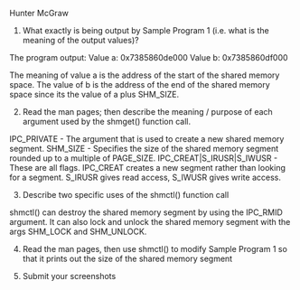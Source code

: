 Hunter McGraw

1. What exactly is being output by Sample Program 1 (i.e. what is the meaning of the output values)?

The program output: Value a: 0x7385860de000  Value b: 0x7385860df000

The meaning of value a is the address of the start of the shared memory space. The value of b is the address of the end of the shared memory space since its the value of a plus SHM_SIZE.

2. Read the man pages; then describe the meaning / purpose of each argument used by the shmget() function call.

IPC_PRIVATE - The argument that is used to create a new shared memory segment.
SHM_SIZE - Specifies the size of the shared memory segment rounded up to a multiple of PAGE_SIZE.
IPC_CREAT|S_IRUSR|S_IWUSR - These are all flags. IPC_CREAT creates a new segment rather than looking for a segment. S_IRUSR gives read access, S_IWUSR gives write access.

3. Describe two specific uses of the shmctl() function call

shmctl() can destroy the shared memory segment by using the IPC_RMID argument. It can also lock and unlock the shared memory segment with the args SHM_LOCK and SHM_UNLOCK.

4. Read the man pages, then use shmctl() to modify Sample Program 1 so that it prints out the size of the shared memory segment



5. Submit your screenshots